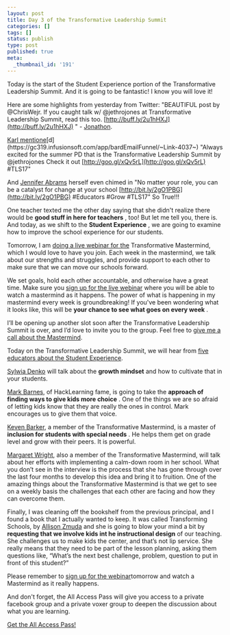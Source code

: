 ```yaml
---
layout: post
title: Day 3 of the Transformative Leadership Summit
categories: []
tags: []
status: publish
type: post
published: true
meta:
  _thumbnail_id: '191'
---
```


Today is the start of the Student Experience portion of the Transformative Leadership Summit. And it is going to be fantastic! I know you will love it!

Here are some highlights from yesterday from Twitter: "BEAUTIFUL post by @ChrisWejr. If you caught talk w/ @jethrojones at Transformative Leadership Summit, read this too. 
[http://buff.ly/2u1hHXJ](http://buff.ly/2u1hHXJ) " - 
[Jonathon](https://gc319.infusionsoft.com/app/bardEmailFunnel/~Link-4035~).

[Karl mentione](https://gc319.infusionsoft.com/app/bardEmailFunnel/~Link-4037~)[d](https://gc319.infusionsoft.com/app/bardEmailFunnel/~Link-4037~) "Always excited for the summer PD that is the Transformative Leadership Summit by @jethrojones Check it out 
[http://goo.gl/xQv5rL](http://goo.gl/xQv5rL) #TLS17"

And 
[Jennifer Abrams](https://gc319.infusionsoft.com/app/bardEmailFunnel/~Link-4039~) herself even chimed in "No matter your role, you can be a catalyst for change at your school 
[http://bit.ly/2gO1PBG](http://bit.ly/2gO1PBG)  #Educators #Grow #TLS17" So True!!!

One teacher texted me the other day saying that she didn't realize there would be 
**good stuff in here for teachers**
, too! But let me tell you, there is. And today, as we shift to the 
**Student Experience**
, we are going to examine how to improve the school experience for our students.

Tomorrow, I am 
[doing a live webinar for the](https://gc319.infusionsoft.com/app/bardEmailFunnel/~Link-4043~) Transformative Mastermind, which I would love to have you join. Each week in the mastermind, we talk about our strengths and struggles, and provide support to each other to make sure that we can move our schools forward.

We set goals, hold each other accountable, and otherwise have a great time. Make sure you 
[sign up for the live webinar](https://gc319.infusionsoft.com/app/bardEmailFunnel/~Link-4041~) where you will be able to watch a mastermind as it happens. The power of what is happening in my mastermind every week is groundbreaking! If you've been wondering what it looks like, this will be 
**your chance to see what goes on every week**
.

I’ll be opening up another slot soon after the Transformative Leadership Summit is over, and I’d love to invite you to the group. Feel free to 
[give me a call about the Mastermind](https://gc319.infusionsoft.com/app/bardEmailFunnel/~Link-4047~).

Today on the Transformative Leadership Summit, we will hear from 
[five educators about the Student Experience](https://gc319.infusionsoft.com/app/bardEmailFunnel/~Link-4049~).

[Sylwia Denko](https://gc319.infusionsoft.com/app/bardEmailFunnel/~Link-4051~) will talk about the 
**growth mindset**
 and how to cultivate that in your students.

[Mark Barnes](https://gc319.infusionsoft.com/app/bardEmailFunnel/~Link-4053~), of HackLearning fame, is going to take the 
**approach of finding ways to give kids more choice**
. One of the things we are so afraid of letting kids know that they are really the ones in control. Mark encourages us to give them that voice.

[Keven Barker](https://gc319.infusionsoft.com/app/bardEmailFunnel/~Link-4055~), a member of the Transformative Mastermind, is a master of 
**inclusion for students with special needs**
. He helps them get on grade level and grow with their peers. It is powerful.

[Margaret Wright](https://gc319.infusionsoft.com/app/bardEmailFunnel/~Link-4059~), also a member of the Transformative Mastermind, will talk about her efforts with implementing a calm-down room in her school. What you don’t see in the interview is the process that she has gone through over the last four months to develop this idea and bring it to fruition. One of the amazing things about the Transformative Mastermind is that we get to see on a weekly basis the challenges that each other are facing and how they can overcome them.

Finally, I was cleaning off the bookshelf from the previous principal, and I found a book that I actually wanted to keep. It was called Transforming Schools, by 
[Allison Zmuda](https://gc319.infusionsoft.com/app/bardEmailFunnel/~Link-4057~) and she is going to blow your mind a bit by 
**requesting that we involve kids int he instructional design**
 of our teaching. She challenges us to make kids the center, and that’s not lip service. She really means that they need to be part of the lesson planning, asking them questions like, “What’s the next best challenge, problem, question to put in front of this student?”

Please remember to 
[sign up for the webinar](https://gc319.infusionsoft.com/app/bardEmailFunnel/~Link-4061~)tomorrow and watch a Mastermind as it really happens.

And don't forget, the All Access Pass will give you access to a private facebook group and a private voxer group to deepen the discussion about what you are learning.




[Get the All Access Pass!](https://gc319.infusionsoft.com/app/orderForms/2017-All-Access-Pass)
